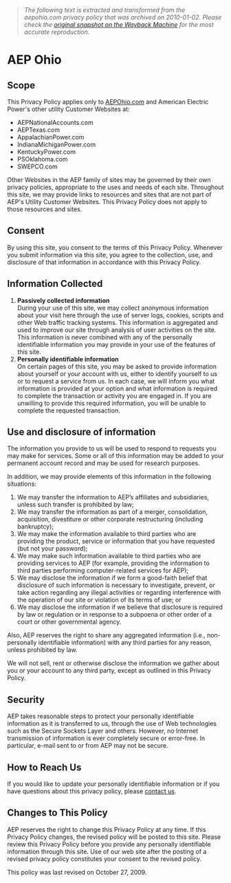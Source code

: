 > *The following text is extracted and transformed from the aepohio.com privacy policy that was archived on 2010-01-02. Please check the [original snapshot on the Wayback Machine](https://web.archive.org/web/20100102172852id_/https%3A//aepohio.com/Privacy.aspx) for the most accurate reproduction.*

# AEP Ohio

## Scope

This Privacy Policy applies only to [AEPOhio.com](https://www.aepohio.com/) and American Electric Power's other utility Customer Websites at: 

  * AEPNationalAccounts.com
  * AEPTexas.com
  * AppalachianPower.com
  * IndianaMichiganPower.com
  * KentuckyPower.com
  * PSOklahoma.com
  * SWEPCO.com



Other Websites in the AEP family of sites may be governed by their own privacy policies, appropriate to the uses and needs of each site. Throughout this site, we may provide links to resources and sites that are not part of AEP's Utility Customer Websites. This Privacy Policy does not apply to those resources and sites.

## Consent

By using this site, you consent to the terms of this Privacy Policy. Whenever you submit information via this site, you agree to the collection, use, and disclosure of that information in accordance with this Privacy Policy.

## Information Collected

  1. **Passively collected information**  
During your use of this site, we may collect anonymous information about your visit here through the use of server logs, cookies, scripts and other Web traffic tracking systems. This information is aggregated and used to improve our site through analysis of user activities on the site. This information is never combined with any of the personally identifiable information you may provide in your use of the features of this site. 
  2. **Personally identifiable information**  
On certain pages of this site, you may be asked to provide information about yourself or your account with us, either to identify yourself to us or to request a service from us. In each case, we will inform you what information is provided at your option and what information is required to complete the transaction or activity you are engaged in. If you are unwilling to provide this required information, you will be unable to complete the requested transaction. 



## Use and disclosure of information

The information you provide to us will be used to respond to requests you may make for services. Some or all of this information may be added to your permanent account record and may be used for research purposes. 

In addition, we may provide elements of this information in the following situations:

  1. We may transfer the information to AEP’s affiliates and subsidiaries, unless such transfer is prohibited by law; 
  2. We may transfer the information as part of a merger, consolidation, acquisition, divestiture or other corporate restructuring (including bankruptcy); 
  3. We may make the information available to third parties who are providing the product, service or information that you have requested (but not your password); 
  4. We may make such information available to third parties who are providing services to AEP (for example, providing the information to third parties performing computer-related services for AEP); 
  5. We may disclose the information if we form a good-faith belief that disclosure of such information is necessary to investigate, prevent, or take action regarding any illegal activities or regarding interference with the operation of our site or violation of its terms of use; or 
  6. We may disclose the information if we believe that disclosure is required by law or regulation or in response to a subpoena or other order of a court or other governmental agency. 



Also, AEP reserves the right to share any aggregated information (i.e., non-personally identifiable information) with any third parties for any reason, unless prohibited by law. 

We will not sell, rent or otherwise disclose the information we gather about you or your account to any third party, except as outlined in this Privacy Policy.

## Security

AEP takes reasonable steps to protect your personally identifiable information as it is transferred to us, through the use of Web technologies such as the Secure Sockets Layer and others. However, no Internet transmission of information is ever completely secure or error-free. In particular, e-mail sent to or from AEP may not be secure.

## How to Reach Us

If you would like to update your personally identifiable information or if you have questions about this privacy policy, please [contact us](mailto:customerprivacy@AEP.com). 

## Changes to This Policy

AEP reserves the right to change this Privacy Policy at any time. If this Privacy Policy changes, the revised policy will be posted to this site. Please review this Privacy Policy before you provide any personally identifiable information through this site. Use of our web site after the posting of a revised privacy policy constitutes your consent to the revised policy. 

This policy was last revised on October 27, 2009.
